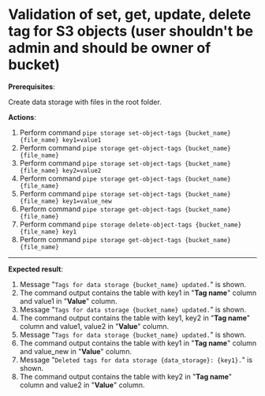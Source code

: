 # Validation of set, get, update, delete tag for S3 objects (user shouldn't be admin and should be owner of bucket)

**Prerequisites**:

Create data storage with files in the root folder.

**Actions**:
1.	Perform command `pipe storage set-object-tags {bucket_name} {file_name} key1=value1`
2.	Perform command `pipe storage get-object-tags {bucket_name} {file_name}`
3.	Perform command `pipe storage set-object-tags {bucket_name} {file_name} key2=value2`
4.	Perform command `pipe storage get-object-tags {bucket_name} {file_name}`
5.	Perform command `pipe storage set-object-tags {bucket_name} {file_name} key1=value_new`
6.	Perform command `pipe storage get-object-tags {bucket_name} {file_name}`
7.	Perform command `pipe storage delete-object-tags {bucket_name} {file_name} key1`
8.	Perform command `pipe storage get-object-tags {bucket_name} {file_name}`

***

**Expected result**:
1.	Message "`Tags for data storage {bucket_name} updated.`" is shown.
2.	The command output contains the table with key1 in "**Tag name**" column and value1 in "**Value**" column.
3.	Message "`Tags for data storage {bucket_name} updated.`" is shown.
4.	The command output contains the table with key1, key2 in "**Tag name**" column and value1, value2 in "**Value**" column.
5.	Message "`Tags for data storage {bucket_name} updated.`" is shown.
6.	The command output contains the table with key1 in "**Tag name**" column and value_new in "**Value**" column.
7.	Message "`Deleted tags for data storage {data_storage}: {key1}.`" is shown.
8.	The command output contains the table with key2 in "**Tag name**" column and value2 in "**Value**" column.